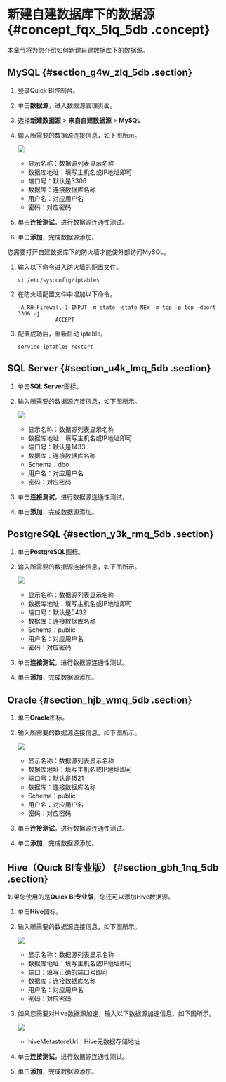 # 新建自建数据库下的数据源 {#concept_fqx_5lq_5db .concept}

本章节将为您介绍如何新建自建数据库下的数据源。

## MySQL {#section_g4w_zlq_5db .section}

1.  登录Quick BI控制台。
2.  单击**数据源**，进入数据源管理页面。
3.  选择**新建数据源** \> **来自自建数据源** \> **MySQL**
4.  输入所需要的数据源连接信息，如下图所示。

    ![](http://static-aliyun-doc.oss-cn-hangzhou.aliyuncs.com/assets/img/9085/1304_zh-CN.png)

    -   显示名称：数据源列表显示名称
    -   数据库地址：填写主机名或IP地址即可
    -   端口号：默认是3306
    -   数据库：连接数据库名称
    -   用户名：对应用户名
    -   密码：对应密码
5.  单击**连接测试**，进行数据源连通性测试。
6.  单击**添加**，完成数据源添加。

您需要打开自建数据库下的防火墙才能使外部访问MySQL。

1.  输入以下命令进入防火墙的配置文件。

    `vi /etc/sysconfig/iptables`

2.  在防火墙配置文件中增加以下命令。

    ```
    -A RH-Firewall-1-INPUT -m state –state NEW -m tcp -p tcp –dport 3306 -j
                ACCEPT
    ```

3.  配置成功后，重新启动 iptable。

    `service iptables restart`


## SQL Server {#section_u4k_lmq_5db .section}

1.  单击**SQL Server**图标。
2.  输入所需要的数据源连接信息，如下图所示。

    ![](http://static-aliyun-doc.oss-cn-hangzhou.aliyuncs.com/assets/img/9085/1305_zh-CN.png)

    -   显示名称：数据源列表显示名称
    -   数据库地址：填写主机名或IP地址即可
    -   端口号：默认是1433
    -   数据库：连接数据库名称
    -   Schema：dbo
    -   用户名：对应用户名
    -   密码：对应密码
3.  单击**连接测试**，进行数据源连通性测试。
4.  单击**添加**，完成数据源添加。

## PostgreSQL {#section_y3k_rmq_5db .section}

1.  单击**PostgreSQL**图标。
2.  输入所需要的数据源连接信息，如下图所示。

    ![](http://static-aliyun-doc.oss-cn-hangzhou.aliyuncs.com/assets/img/9085/1306_zh-CN.png)

    -   显示名称：数据源列表显示名称
    -   数据库地址：填写主机名或IP地址即可
    -   端口号：默认是5432
    -   数据库：连接数据库名称
    -   Schema：public
    -   用户名：对应用户名
    -   密码：对应密码
3.  单击**连接测试**，进行数据源连通性测试。
4.  单击**添加**，完成数据源添加。

## Oracle {#section_hjb_wmq_5db .section}

1.  单击**Oracle**图标。
2.  输入所需要的数据源连接信息，如下图所示。

    ![](http://static-aliyun-doc.oss-cn-hangzhou.aliyuncs.com/assets/img/9085/1307_zh-CN.png)

    -   显示名称：数据源列表显示名称
    -   数据库地址：填写主机名或IP地址即可
    -   端口号：默认是1521
    -   数据库：连接数据库名称
    -   Schema：public
    -   用户名：对应用户名
    -   密码：对应密码
3.  单击**连接测试**，进行数据源连通性测试。
4.  单击**添加**，完成数据源添加。

## Hive（Quick BI专业版） {#section_gbh_1nq_5db .section}

如果您使用的是**Quick BI专业版**，您还可以添加Hive数据源。

1.  单击**Hive**图标。
2.  输入所需要的数据源连接信息，如下图所示。

    ![](http://static-aliyun-doc.oss-cn-hangzhou.aliyuncs.com/assets/img/9085/1308_zh-CN.png)

    -   显示名称：数据源列表显示名称
    -   数据库地址：填写主机名或IP地址即可
    -   端口：填写正确的端口号即可
    -   数据库：连接数据库名称
    -   用户名：对应用户名
    -   密码：对应密码
3.  如果您需要对Hive数据源加速，输入以下数据源加速信息，如下图所示。

    ![](http://static-aliyun-doc.oss-cn-hangzhou.aliyuncs.com/assets/img/9085/1309_zh-CN.png)

    -   hiveMetastoreUri：Hive元数据存储地址
4.  单击**连接测试**，进行数据源连通性测试。
5.  单击**添加**，完成数据源添加。


